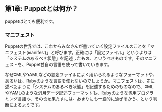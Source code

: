 ## 第1章: Puppetとは何か？

puppetはとても便利です。

### マニフェスト

Puppetの世界では、これからみなさんが書いていく設定ファイルのことを「マニフェスト(manifest)」と呼びます。正確には「設定ファイル」というよりは「システムのあるべき状態」を記述したもの、というべきものです。そのマニフェストを、Puppet独自の言語を使って書いていきます。

なぜXMLやYAMLなどの設定ファイルによく用いられるようなフォーマットや、あるいは、Rubyのような言語を使わないのでしょうか。マニフェストは、先に述べたように「システムのあるべき状態」を記述するためのものなので、XMLやYAMLのような汎用データ記述フォーマットも、Rubyのような汎用プログラミング言語も、その役を果たすには、あまりにも一般的に過ぎるから、という判断によるようです。
